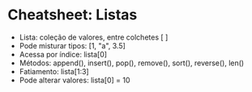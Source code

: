 # Cheatsheet: Listas

- Lista: coleção de valores, entre colchetes [ ]
- Pode misturar tipos: [1, "a", 3.5]
- Acessa por índice: lista[0]
- Métodos: append(), insert(), pop(), remove(), sort(), reverse(), len()
- Fatiamento: lista[1:3]
- Pode alterar valores: lista[0] = 10
